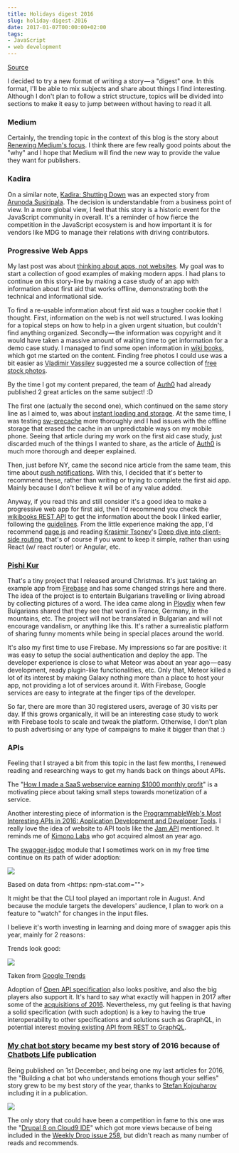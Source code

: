 ```yaml
---
title: Holidays digest 2016
slug: holiday-digest-2016
date: 2017-01-07T00:00:00+02:00
tags:
- JavaScript
- web development
---
```


[Source](https://medium.com/digital-beer/holidays-digest-68ecc2b115a8 "Permalink to Holidays digest – Digital Beer – Medium")

I decided to try a new format of writing a story — a "digest" one. In this format, I'll be able to mix subjects and share about things I find interesting. Although I don't plan to follow a strict structure, topics will be divided into sections to make it easy to jump between without having to read it all.

### Medium

Certainly, the trending topic in the context of this blog is the story about [Renewing Medium's focus][1]. I think there are few really good points about the "why" and I hope that Medium will find the new way to provide the value they want for publishers.

### Kadira

On a similar note, [Kadira: Shutting Down][2] was an expected story from [Arunoda Susiripala][3]. The decision is understandable from a business point of view. In a more global view, I feel that this story is a historic event for the JavaScript community in overall. It's a reminder of how fierce the competition in the JavaScript ecosystem is and how important it is for vendors like MDG to manage their relations with driving contributors.

### Progressive Web Apps

My last post was about [thinking about apps, not websites][4]. My goal was to start a collection of good examples of making modern apps. I had plans to continue on this story-line by making a case study of an app with information about first aid that works offline, demonstrating both the technical and informational side.

To find a re-usable information about first aid was a tougher cookie that I thought. First, information on the web is not well structured. I was looking for a topical steps on how to help in a given urgent situation, but couldn't find anything organized. Secondly — the information was copyright and it would have taken a massive amount of waiting time to get information for a demo case study. I managed to find some open information in [wiki books][5], which got me started on the content. Finding free photos I could use was a bit easier as [Vladimir Vassilev][6] suggested me a source collection of [free stock photos][7].

By the time I got my content prepared, the team of [Auth0][8] had already published 2 great articles on the same subject! :D

The first one (actually the second one), which continued on the same story line as I aimed to, was about [instant loading and storage][9]. At the same time, I was testing [sw-precache][10] more thoroughly and I had issues with the offline storage that erased the cache in an unpredictable ways on my mobile phone. Seeing that article during my work on the first aid case study, just discarded much of the things I wanted to share, as the article of [Auth0][11] is much more thorough and deeper explained.

Then, just before NY, came the second nice article from the same team, this time about [push notifications][12]. With this, I decided that it's better to recommend these, rather than writing or trying to complete the first aid app. Mainly because I don't believe it will be of any value added.

Anyway, if you read this and still consider it's a good idea to make a progressive web app for first aid, then I'd recommend you check the [wikibooks REST API][13] to get the information about the book I linked earlier, following the [guidelines][14]. From the little experience making the app, I'd recommend [page.js][15] and reading [Krasimir Tsonev][16]'s [Deep dive into client-side routing][17], that's of course if you want to keep it simple, rather than using React (w/ react router) or Angular, etc.

### [Pishi Kur][18]

That's a tiny project that I released around Christmas. It's just taking an example app from [Firebase][19] and has some changed strings here and there. The idea of the project is to entertain Bulgarians travelling or living abroad by collecting pictures of a word. The idea came along in [Plovdiv][20] when few Bulgarians shared that they see that word in France, Germany, in the mountains, etc. The project will not be translated in Bulgarian and will not encourage vandalism, or anything like this. It's rather a surrealistic platform of sharing funny moments while being in special places around the world.

It's also my first time to use Firebase. My impressions so far are positive: it was easy to setup the social authentication and deploy the app. The developer experience is close to what Meteor was about an year ago — easy development, ready plugin-like functionalities, etc. Only that, Meteor killed a lot of its interest by making Galaxy nothing more than a place to host your app, not providing a lot of services around it. With Firebase, Google services are easy to integrate at the finger tips of the developer.

So far, there are more than 30 registered users, average of 30 visits per day. If this grows organically, it will be an interesting case study to work with Firebase tools to scale and tweak the platform. Otherwise, I don't plan to push advertising or any type of campaigns to make it bigger than that :)

### APIs

Feeling that I strayed a bit from this topic in the last few months, I renewed reading and researching ways to get my hands back on things about APIs.

The "[How I made a SaaS webservice earning $1000 monthly profit][21]" is a motivating piece about taking small steps towards monetization of a service.

Another interesting piece of information is the [ProgrammableWeb's Most Interesting APIs in 2016: Application Development and Developer Tools][22]. I really love the idea of website to API tools like the [Jam API][23] mentioned. It reminds me of [Kimono Labs][24] who got acquired almost an year ago.

The [swagger-jsdoc][25] module that I sometimes work on in my free time continue on its path of wider adoption:

![][26]

Based on data from <https: npm-stat.com="">

It might be that the CLI tool played an important role in August. And because the module targets the developers' audience, I plan to work on a feature to "watch" for changes in the input files.

I believe it's worth investing in learning and doing more of swagger apis this year, mainly for 2 reasons:

Trends look good:

![][27]

Taken from [Google Trends][28]

Adoption of [Open API specification][29] also looks positive, and also the big players also support it. It's hard to say what exactly will happen in 2017 after some of the [acquisitions of 2016][30]. Nevertheless, my gut feeling is that having a solid specification (with such adoption) is a key to having the true interoperability to other specifications and solutions such as GraphQL, in potential interest [moving existing API from REST to GraphQL][31].

### [My chat bot story][32] became my best story of 2016 because of [Chatbots Life][33] publication

Being published on 1st December, and being one my last articles for 2016, the "Building a chat bot who understands emotions though your selfies" story grew to be my best story of the year, thanks to [Stefan Kojouharov][34] including it in a publication.

![][35]

The only story that could have been a competition in fame to this one was the "[Drupal 8 on Cloud9 IDE][36]" which got more views because of being included in the [Weekly Drop issue 258][37], but didn't reach as many number of reads and recommends.

[1]: https://blog.medium.com/renewing-mediums-focus-98f374a960be#.yuaggxs6c
[2]: https://voice.kadira.io/kadira-shutting-down-7d35994db85d#.mmph3hury
[3]: https://medium.com/@arunoda
[4]: https://medium.com/@kalin.chernev/think-about-apps-not-websites-13757f9736de#.5v5yhw1p3
[5]: https://en.wikibooks.org/wiki/First_Aid
[6]: https://medium.com/@disastacre
[7]: http://re-wp.com/stock-photos/
[8]: https://medium.com/@auth0
[9]: https://auth0.com/blog/introduction-to-progressive-web-apps-instant-loading-part-2/
[10]: https://github.com/GoogleChrome/sw-precache
[11]: https://auth0.com/
[12]: https://auth0.com/blog/introduction-to-progressive-web-apps-push-notifications-part-3/
[13]: https://www.mediawiki.org/wiki/API:Main_page
[14]: https://wikimediafoundation.org/wiki/Developer_app_guidelines
[15]: https://visionmedia.github.io/page.js/
[16]: https://medium.com/@krasimirtsonev
[17]: http://krasimirtsonev.com/blog/article/deep-dive-into-client-side-routing-navigo-pushstate-hash
[18]: https://pishikur.com/
[19]: https://firebase.google.com/
[20]: https://en.wikipedia.org/wiki/Plovdiv
[21]: https://hackernoon.com/how-i-made-a-saas-webservice-earning-1000-monthly-profit-6d2b782b95c8#.jrv7pfxuz
[22]: https://www.programmableweb.com/news/programmablewebs-most-interesting-apis-2016-application-development-and-developer-tools/brief/2016/12/23
[23]: https://www.jamapi.xyz/
[24]: https://medium.com/@kimonolabs
[25]: https://www.npmjs.com/package/swagger-jsdoc
[26]: https://cdn-images-1.medium.com/max/800/1*yJ4w5B4sAANmTqrJlHpcFw.png
[27]: https://cdn-images-1.medium.com/max/800/1*bVdbmTcQZsE4tYunE7Jh5Q.png
[28]: https://www.google.com/trends/explore?q=swagger%20api
[29]: https://www.openapis.org/
[30]: https://medium.com/the-era-of-apis/over-500m-invested-in-api-companies-in-2016-with-16-acquisitions-cc4f3d2beef8#.99codaicj
[31]: https://medium.com/@raxwunter/moving-existing-api-from-rest-to-graphql-205bab22c184#.h6rctdrxm
[32]: https://chatbotslife.com/building-a-chat-bot-who-understands-emotions-though-your-selfies-e9fa7cc4b627#.rgfcezwnz
[33]: https://medium.com/@ChatBotsLife
[34]: https://medium.com/@kojouharov
[35]: https://cdn-images-1.medium.com/max/800/1*HgTPQnk-aW0wxKdFitxtzg.png
[36]: https://medium.com/@kalin.chernev/drupal-8-on-cloud9-ide-1a294328e1aa#.g3a7u6t68
[37]: http://www.theweeklydrop.com/archive/issue-258
